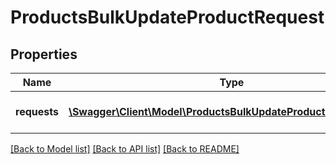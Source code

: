 # ProductsBulkUpdateProductRequest

## Properties
Name | Type | Description | Notes
------------ | ------------- | ------------- | -------------
**requests** | [**\Swagger\Client\Model\ProductsBulkUpdateProductRequestItem[]**](ProductsBulkUpdateProductRequestItem.md) | products must contain IDs | [optional] 

[[Back to Model list]](../README.md#documentation-for-models) [[Back to API list]](../README.md#documentation-for-api-endpoints) [[Back to README]](../README.md)


